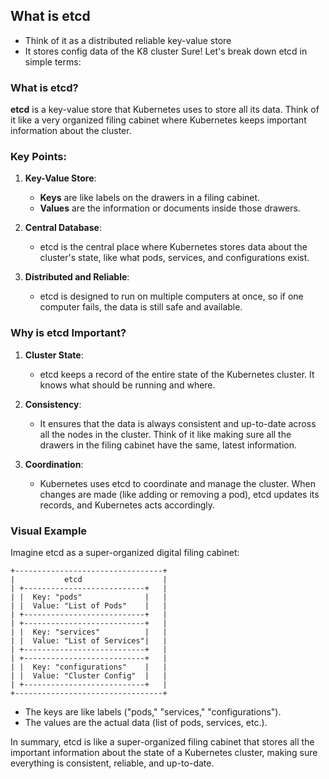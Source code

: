 ## What is etcd
-   Think of it as a distributed reliable key-value store
-   It stores config data of the K8 cluster 
Sure! Let's break down etcd in simple terms:

### What is etcd?

**etcd** is a key-value store that Kubernetes uses to store all its data. Think of it like a very organized filing cabinet where Kubernetes keeps important information about the cluster.

### Key Points:

1. **Key-Value Store**:
   - **Keys** are like labels on the drawers in a filing cabinet.
   - **Values** are the information or documents inside those drawers.

2. **Central Database**:
   - etcd is the central place where Kubernetes stores data about the cluster's state, like what pods, services, and configurations exist.

3. **Distributed and Reliable**:
   - etcd is designed to run on multiple computers at once, so if one computer fails, the data is still safe and available.

### Why is etcd Important?

1. **Cluster State**:
   - etcd keeps a record of the entire state of the Kubernetes cluster. It knows what should be running and where.

2. **Consistency**:
   - It ensures that the data is always consistent and up-to-date across all the nodes in the cluster. Think of it like making sure all the drawers in the filing cabinet have the same, latest information.

3. **Coordination**:
   - Kubernetes uses etcd to coordinate and manage the cluster. When changes are made (like adding or removing a pod), etcd updates its records, and Kubernetes acts accordingly.

### Visual Example

Imagine etcd as a super-organized digital filing cabinet:

```
+---------------------------------+
|           etcd                  |
| +---------------------------+   |
| |  Key: "pods"              |   |
| |  Value: "List of Pods"    |   |
| +---------------------------+   |
| +---------------------------+   |
| |  Key: "services"          |   |
| |  Value: "List of Services"|   |
| +---------------------------+   |
| +---------------------------+   |
| |  Key: "configurations"    |   |
| |  Value: "Cluster Config"  |   |
| +---------------------------+   |
+---------------------------------+
```

- The keys are like labels ("pods," "services," "configurations").
- The values are the actual data (list of pods, services, etc.).

In summary, etcd is like a super-organized filing cabinet that stores all the important information about the state of a Kubernetes cluster, making sure everything is consistent, reliable, and up-to-date.
